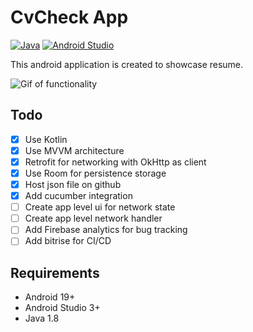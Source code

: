 # CvCheck App

[![Java](https://img.shields.io/badge/java-1.8-blue.svg)](https://developer.android.com/studio/write/java8-support)
[![Android Studio](https://img.shields.io/badge/android%20studio-3.2.1-green.svg)](https://developer.android.com/studio/)

This android application is created to showcase resume.


![Gif of functionality](https://github.com/navdeepg/CvCheck/issues/1)

## Todo
- [x] Use Kotlin
- [x] Use MVVM architecture
- [x] Retrofit for networking with OkHttp as client
- [x] Use Room for persistence storage 
- [x] Host json file on github
- [x] Add cucumber integration 
- [ ] Create app level ui for network state
- [ ] Create app level network handler
- [ ] Add Firebase analytics for bug tracking
- [ ] Add bitrise for CI/CD

 ## Requirements

 - Android 19+
 - Android Studio 3+
 - Java 1.8

